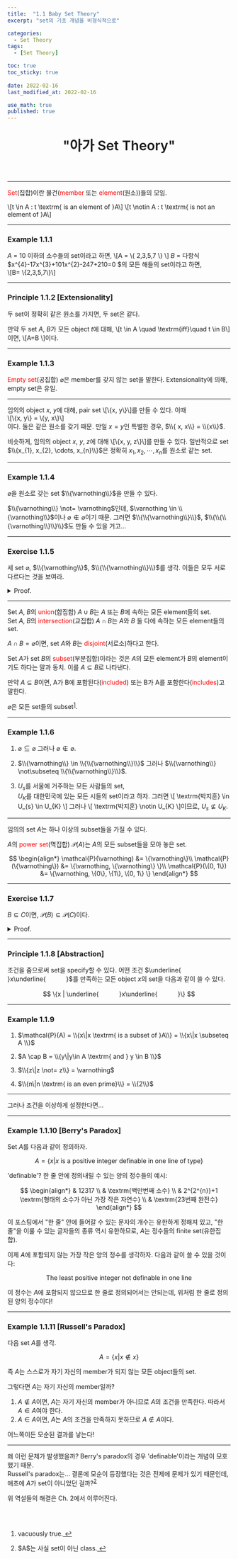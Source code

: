 ```yaml
---
title:  "1.1 Baby Set Theory"
excerpt: "set의 기초 개념을 비형식적으로"

categories:
  - Set Theory
tags:
  - [Set Theory]

toc: true
toc_sticky: true
 
date: 2022-02-16
last_modified_at: 2022-02-16

use_math: true
published: true
---
```


<p align="center" style="font-weight:600; font-size:30px">"아가 Set Theory"</p>
<br>

***

<span style="color:red">Set</span>(집합)이란 물건(<span style="color:red">member</span> 또는 <span style="color:red">element</span>(원소))들의 모임.  
  
\\[t \in A : t \textrm{ is an element of }A\\]
\\[t \notin A : t \textrm{ is not an element of }A\\]


***
### Example 1.1.1
$A$ = 10 이하의 소수들의 set이라고 하면, \\[A = \\{ 2,3,5,7 \\} \\]
$B$ = 다항식 $x^{4}-17x^{3}+101x^{2}-247+210=0 $의 모든 해들의 set이라고 하면,  
\\[B= \\{2,3,5,7\\}\\]  

***
### Principle 1.1.2 [Extensionality]
두 set이 정확히 같은 원소를 가지면, 두 set은 같다.

만약 두 set $A$, $B$가 모든 object $t$에 대해, \\[t \in A \quad \textrm{iff}\quad t \in B\\]이면, \\[A=B \\]이다.

***
### Example 1.1.3
<span style="color:red">Empty set</span>(공집합) $\varnothing$은 member를 갖지 않는 set을 말한다. Extensionality에 의해, empty set은 유일.

***

임의의 object $x$, $y$에 대해, pair set \\[\\{x, y\\}\\]를 만들 수 있다. 이때  
\\[\\{x, y\\} = \\{y, x\\}\\]  
이다. 둘은 같은 원소를 갖기 때문.
만일 $x=y$인 특별한 경우, $\\{ x, x\\} = \\{x\\}$.

비슷하게, 임의의 object $x$, $y$, $z$에 대해 \\[\\{x, y, z\\}\\]를 만들 수 있다. 일반적으로 set $\\{x_{1}, x_{2}, \cdots, x_{n}\\}$은 정확히 $x_{1}, x_{2}, \cdots, x_{n}$를 원소로 같는 set.

***
### Example 1.1.4

$\varnothing$을 원소로 갖는 set $\\{\varnothing\\}$을 만들 수 있다.

$\\{\varnothing\\} \not= \varnothing$인데, $\varnothing \in \\{\varnothing\\}$이나 $\varnothing \notin \varnothing$이기 때문. 그러면 $\\{\\{\varnothing\\}\\}$, $\\{\\{\\{\varnothing\\}\\}\\}$도 만들 수 있을 거고...

***
### Exercise 1.1.5

세 set $\varnothing$, $\\{\varnothing\\}$, $\\{\\{\varnothing\\}\\}$를 생각. 이들은 모두 서로 다르다는 것을 보여라.

<details>
<summary>Proof.</summary>
<div markdown="1">       

Extensionality에 따르면, 한쪽에는 포함되나 다른쪽에는 포함되지 않는 element가 존재함을 보이면 된다.

$\varnothing \in \\{\varnothing\\}$이나 $\varnothing \notin \varnothing$이므로 $\varnothing \not= \\{\varnothing\\}$ [Example 1.1.4].
$\\{\varnothing\\} \in \\{\\{\varnothing\\}\\}$이나 $\\{\varnothing\\} \notin \varnothing$이므로 $\varnothing \not= \\{\\{\varnothing\\}\\}$.
$\varnothing \in \\{\varnothing\\}$이나 $\varnothing \notin \\{\\{\varnothing\\}\\}$이므로 $\\{\varnothing\\} \not= \\{\\{\varnothing\\}\\}$. $\square$

</div>
</details>

***

Set $A$, $B$의 <span style="color:red">union</span>(합집합) $A \cup B$는 $A$ 또는 $B$에 속하는 모든 element들의 set.  
Set $A$, $B$의 <span style="color:red">intersection</span>(교집합) $A \cap B$는 $A$와 $B$ 둘 다에 속하는 모든 element들의 set.

$A \cap B = \varnothing$이면, set $A$와 $B$는 <span style="color:red">disjoint</span>(서로소)하다고 한다.

Set $A$가 set $B$의 <span style="color:red">subset</span>(부분집합)이라는 것은 $A$의 모든 element가 $B$의 element이기도 하다는 말과 동치. 이를 $A \subseteq B$로 나타낸다.

만약 $A \subseteq B$이면, A가 B에 포함된다(<span style="color:red">included</span>) 또는 B가 A를 포함한다(<span style="color:red">includes</span>)고 말한다.

$\varnothing$은 모든 set들의 subset<sup id="fnref:1"><a href="#fn:1" rel="footnote">1</a></sup>.


***
### Example 1.1.6

1. $\varnothing \subseteq \varnothing$ 그러나 $\varnothing \notin \varnothing$.

2. $\\{\varnothing\\} \in \\{\\{\varnothing\\}\\}$ 그러나 $\\{\varnothing\\} \not\subseteq \\{\\{\varnothing\\}\\}$.

3. $U_{s}$를 서울에 거주하는 모든 사람들의 set,<br/>
$U_{K}$를 대한민국에 있는 모든 시들의 set이라고 하자. 그러면 \\[ \textrm{박지훈} \in U_{s} \in U_{K} \\] 그러나 \\[ \textrm{박지훈} \notin U_{K} \\]이므로, $U_{s} \not\subseteq U_{K}$.

***

임의의 set $A$는 하나 이상의 subset들을 가질 수 있다.

$A$의 <span style="color:red">power set</span>(멱집합) $\mathcal{P}(A)$는 $A$의 모든 subset들을 모아 놓은 set.

$$
\begin{align*}
  \mathcal{P}(\varnothing) &= \{\varnothing\}\\
  \mathcal{P}(\{\varnothing\}) &= \{\varnothing, \{\varnothing\} \}\\
  \mathcal{P}(\{0, 1\}) &= \{\varnothing, \{0\}, \{1\}, \{0, 1\} \}
\end{align*}
$$

***
### Exercise 1.1.7

$B \subseteq C$이면, $\mathcal{P}(B) \subseteq \mathcal{P}(C)$이다.

<details>
<summary>Proof.</summary>
<div markdown="1">
$A \in \mathcal{P}(B)$라고 가정하자. 그러면 $\mathcal{P}(B)$는 $B$의 모든 subset들을 모아놓은 set이고, $A$는 그 중 하나이므로 $A \subseteq B$이다. 따라서 $A \subseteq C$이고, $A \in \mathcal{P}(C)$. $\square$
</div>
</details>

***
### Principle 1.1.8 [Abstraction]

조건을 줌으로써 set을 specify할 수 있다.
어떤 조건 $\underline{　　　 }x\underline{　　　 }$를 만족하는 모든 object $x$의 set을 다음과 같이 쓸 수 있다.

$$
\{x | \underline{　　　 }x\underline{　　　 }\}
$$

***
### Example 1.1.9

1. $\mathcal{P}(A) = \\{x\|x \textrm{ is a subset of }A\\} = \\{x\|x \subseteq A \\}$

2. $A \cap B = \\{y\|y\in A \textrm{ and } y \in B \\}$

3. $\\{z\|z \not= z\\} = \varnothing$

4. $\\{n\|n \textrm{ is an even prime}\\} = \\{2\\}$

***

그러나 조건을 이상하게 설정한다면...

***
### Example 1.1.10 [Berry's Paradox]

Set $A$를 다음과 같이 정의하자.

$$
A=\{x|x \textrm{ is a positive integer definable in one line of type}\}
$$

'definable'? 한 줄 안에 정의내릴 수 있는 양의 정수들의 예시:

$$
\begin{align*}
& 12317 \\
& \textrm{백만번째 소수} \\
& 2^{2^{n}}+1 \textrm{형태의 소수가 아닌 가장 작은 자연수} \\
& \textrm{23번째 완전수}
\end{align*}
$$

이 포스팅에서 "한 줄" 안에 들어갈 수 있는 문자의 개수는 유한하게 정해져 있고, "한 줄"을 이룰 수 있는 글자들의 종류 역시 유한하므로, $A$는 정수들의 finite set(유한집합).

이제 $A$에 포함되지 않는 가장 작은 양의 정수를 생각하자. 다음과 같이 쓸 수 있을 것이다:

$$
\textrm{The least positive integer not definable in one line}
$$

이 정수는 $A$에 포함되지 않으므로 한 줄로 정의되어서는 안되는데, 위처럼 한 줄로 정의된 양의 정수이다!

***
### Example 1.1.11 [Russell's Paradox]

다음 set $A$를 생각.

$$
A=\{x | x \notin x \}
$$

즉 $A$는 스스로가 자기 자신의 member가 되지 않는 모든 object들의 set.

그렇다면 $A$는 자기 자신의 member일까?

1. $A \notin A$이면, $A$는 자기 자신의 member가 아니므로 $A$의 조건을 만족한다. 따라서 $A \in A$여야 한다.
2. $A \in A$이면, $A$는 $A$의 조건을 만족하지 못하므로 $A \notin A$이다.

어느쪽이든 모순된 결과를 낳는다!

***

왜 이런 문제가 발생했을까?
Berry's paradox의 경우 'definable'이라는 개념이 모호했기 때문.  
Russell's paradox는... 결론에 모순이 등장했다는 것은 전제에 문제가 있기 때문인데, 애초에 $A$가 set이 아니었던 걸까?<sup id="fnref:2"><a href="#fn:2" rel="footnote">2</a></sup>

위 역설들의 해결은 Ch. 2에서 이루어진다.


<br/>
<br/>

<div markdown = "1" class="footnotes"><ol>
  <li class="footnote" id="fn:1">
    <p>vacuously true.<a href="#fnref:1" title=""> ↩</a><p>
  <li class="footnote" id="fn:2">
    <p>$A$는 사실 set이 아닌 class.<a href="#fnref:2" title=""> ↩</a><p>